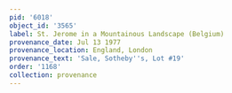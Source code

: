 ```yaml
---
pid: '6018'
object_id: '3565'
label: St. Jerome in a Mountainous Landscape (Belgium)
provenance_date: Jul 13 1977
provenance_location: England, London
provenance_text: 'Sale, Sotheby''s, Lot #19'
order: '1168'
collection: provenance
---
```

